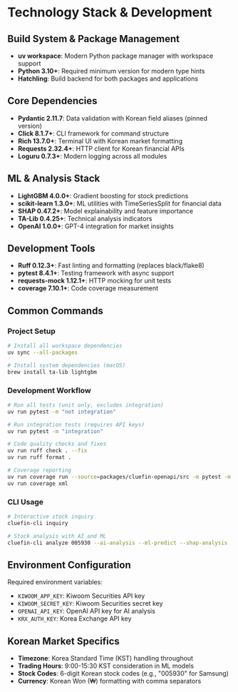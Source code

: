 # Technology Stack & Development

## Build System & Package Management
- **uv workspace**: Modern Python package manager with workspace support
- **Python 3.10+**: Required minimum version for modern type hints
- **Hatchling**: Build backend for both packages and applications

## Core Dependencies
- **Pydantic 2.11.7**: Data validation with Korean field aliases (pinned version)
- **Click 8.1.7+**: CLI framework for command structure
- **Rich 13.7.0+**: Terminal UI with Korean market formatting
- **Requests 2.32.4+**: HTTP client for Korean financial APIs
- **Loguru 0.7.3+**: Modern logging across all modules

## ML & Analysis Stack
- **LightGBM 4.0.0+**: Gradient boosting for stock predictions
- **scikit-learn 1.3.0+**: ML utilities with TimeSeriesSplit for financial data
- **SHAP 0.47.2+**: Model explainability and feature importance
- **TA-Lib 0.4.25+**: Technical analysis indicators
- **OpenAI 1.0.0+**: GPT-4 integration for market insights

## Development Tools
- **Ruff 0.12.3+**: Fast linting and formatting (replaces black/flake8)
- **pytest 8.4.1+**: Testing framework with async support
- **requests-mock 1.12.1+**: HTTP mocking for unit tests
- **coverage 7.10.1+**: Code coverage measurement

## Common Commands

### Project Setup
```bash
# Install all workspace dependencies
uv sync --all-packages

# Install system dependencies (macOS)
brew install ta-lib lightgbm
```

### Development Workflow
```bash
# Run all tests (unit only, excludes integration)
uv run pytest -m "not integration"

# Run integration tests (requires API keys)
uv run pytest -m "integration"

# Code quality checks and fixes
uv run ruff check . --fix
uv run ruff format .

# Coverage reporting
uv run coverage run --source=packages/cluefin-openapi/src -m pytest -m "not integration"
uv run coverage xml
```

### CLI Usage
```bash
# Interactive stock inquiry
cluefin-cli inquiry

# Stock analysis with AI and ML
cluefin-cli analyze 005930 --ai-analysis --ml-predict --shap-analysis
```

## Environment Configuration
Required environment variables:
- `KIWOOM_APP_KEY`: Kiwoom Securities API key
- `KIWOOM_SECRET_KEY`: Kiwoom Securities secret key  
- `OPENAI_API_KEY`: OpenAI API key for AI analysis
- `KRX_AUTH_KEY`: Korea Exchange API key

## Korean Market Specifics
- **Timezone**: Korea Standard Time (KST) handling throughout
- **Trading Hours**: 9:00-15:30 KST consideration in ML models
- **Stock Codes**: 6-digit Korean stock codes (e.g., "005930" for Samsung)
- **Currency**: Korean Won (₩) formatting with comma separators